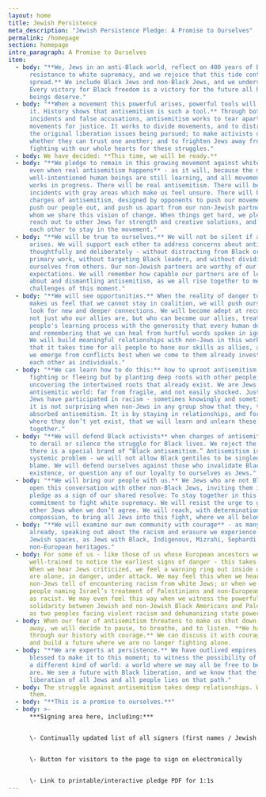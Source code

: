 ```yaml
---
layout: home
title: Jewish Persistence
meta_description: "Jewish Persistence Pledge: A Promise to Ourselves"
permalink: /homepage
section: homepage
intro_paragraph: A Promise to Ourselves
item:
  - body: "**We, Jews in an anti-Black world, reflect on 400 years of Black
      resistance to white supremacy, and we rejoice that this tide continues to
      spread.** We include Black Jews and non-Black Jews, and we understand:
      Every victory for Black freedom is a victory for the future all human
      beings deserve."
  - body: "**When a movement this powerful arises, powerful tools will arise to stop
      it. History shows that antisemitism is such a tool.** Through both real
      incidents and false accusations, antisemitism works to tear apart
      movements for justice. It works to divide movements, and to distract from
      the original liberation issues being pursued; to make activists question
      whether they can trust one another; and to frighten Jews away from
      fighting with our whole hearts for these struggles."
  - body: We have decided: **This time, we will be ready.**
  - body: "**We pledge to remain in this growing movement against white supremacy,
      even when real antisemitism happens** - as it will, because the most
      well-intentioned human beings are still learning, and all movements are
      works in progress. There will be real antisemitism. There will be
      incidents with gray areas which make us feel unsure. There will be false
      charges of antisemitism, designed by opponents to push our movements back,
      push our people out, and push us apart from our non-Jewish partners with
      whom we share this vision of change. When things get hard, we pledge to
      reach out to other Jews for strength and creative solutions, and support
      each other to stay in the movement."
  - body: "**We will be true to ourselves.** We will not be silent if antisemitism
      arises. We will support each other to address concerns about antisemitism
      thoughtfully and deliberately - without distracting from Black organizers’
      primary work, without targeting Black leaders, and without dividing
      ourselves from others. Our non-Jewish partners are worthy of our highest
      expectations. We will remember how capable our partners are of learning
      about and dismantling antisemitism, as we all rise together to meet the
      challenges of this moment."
  - body: "**We will see opportunities.** When the reality of danger to Jews today
      makes us feel that we cannot stay in coalition, we will push ourselves to
      look for new and deeper connections. We will become adept at recognizing
      not just who our allies are, but who can become our allies, treating other
      people's learning process with the generosity that every human deserves,
      and remembering that we can heal from hurtful words spoken in ignorance.
      We will build meaningful relationships with non-Jews in this work, knowing
      that it takes time for all people to hone our skills as allies, and that
      we emerge from conflicts best when we come to them already invested in
      each other as individuals."
  - body: "**We can learn how to do this:** how to uproot antisemitism not by
      fighting or fleeing but by planting deep roots with other people, and
      uncovering the intertwined roots that already exist. We are Jews in an
      antisemitic world: far from fragile, and not easily shocked. Just as white
      Jews have participated in racism - sometimes knowingly and sometimes not -
      it is not surprising when non-Jews in any group show that they, too, have
      absorbed antisemitism. It is by staying in relationships, and forging them
      where they don’t yet exist, that we will learn and unlearn these things
      together."
  - body: "**We will defend Black activists** when charges of antisemitism are used
      to derail or silence the struggle for Black lives. We reject the idea that
      there is a special brand of “Black antisemitism.” Antisemitism is a
      systemic problem - we will not allow Black gentiles to be singled out for
      blame. We will defend ourselves against those who invalidate Black Jews’
      existence, or question any of our loyalty to ourselves as Jews."
  - body: "**We will bring our people with us.** We Jews who are not Black pledge to
      open this conversation with other non-Black Jews, inviting them into this
      pledge as a sign of our shared resolve: To stay together in this long-term
      commitment to fight white supremacy. We will resist the urge to give up on
      other Jews when we don’t agree. We will reach, with determination and
      compassion, to bring all Jews into this fight, where we all belong."
  - body: "**We will examine our own community with courage** - as many of us do
      already, speaking out about the racism and erasure we experience in many
      Jewish spaces, as Jews with Black, Indigenous, Mizrahi, Sephardi and
      non-European heritages."
  - body: For some of us - like those of us whose European ancestors were
      well-trained to notice the earliest signs of danger - this takes practice.
      When we hear Jews criticized, we feel a warning ring out inside us that we
      are alone, in danger, under attack. We may feel this when we hear Black
      non-Jews tell of encountering racism from white Jews; or when we see
      people naming Israel’s treatment of Palestinians and non-European Israelis
      as racist. We may even feel this way when we witness the powerful
      solidarity between Jewish and non-Jewish Black Americans and Palestinians,
      as two peoples facing violent racism and dehumanizing state power.
  - body: When our fear of antisemitism threatens to make us shut down and turn
      away, we will decide to pause, to breathe, and to listen. **We have lived
      through our history with courage.** We can discuss it with courage too,
      and build a future where we are no longer fighting alone.
  - body: "**We are experts at persistence.** We have outlived empires. We have been
      blessed to make it to this moment; to witness the possibility of building
      a different kind of world: a world where we may all be free to be who we
      are. We see a future with Black liberation, and we know that the
      liberation of all Jews and all people lies on that path."
  - body: The struggle against antisemitism takes deep relationships. We will build
      them.
  - body: "**This is a promise to ourselves.**"
  - body: >-
      ***​Signing area here, including:***


      \- Continually updated list of all signers (first names / Jewish names only - no organizations listed; see [FAQs](https://www.aprilrosenblum.com/8924366098290) for more info)


      \- Button for visitors to the page to sign on electronically


      \- Link to printable/interactive pledge PDF for 1:1s
---
```

